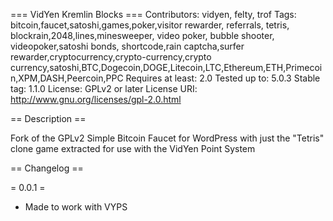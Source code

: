 === VidYen Kremlin Blocks ===
Contributors: vidyen, felty, trof
Tags: bitcoin,faucet,satoshi,games,poker,visitor rewarder, referrals, tetris, blockrain,2048,lines,minesweeper, video poker, bubble shooter, videopoker,satoshi bonds, shortcode,rain captcha,surfer rewarder,cryptocurrency,crypto-currency,crypto currency,satoshi,BTC,Dogecoin,DOGE,Litecoin,LTC,Ethereum,ETH,Primecoin,XPM,DASH,Peercoin,PPC
Requires at least: 2.0
Tested up to: 5.0.3
Stable tag: 1.1.0
License: GPLv2 or later
License URI: http://www.gnu.org/licenses/gpl-2.0.html



== Description ==

Fork of the GPLv2 Simple Bitcoin Faucet for WordPress with just the "Tetris" clone game extracted for use with the VidYen Point System




== Changelog ==

= 0.0.1 =

- Made to work with VYPS
